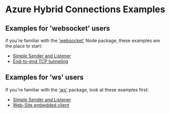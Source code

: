 # Azure Hybrid Connections Examples

## Examples for 'websocket' users

if you're familiar with the ['websocket'](https://www.npmjs.com/package/websocket) Node package,
these examples are the place to start: 

* [Simple Sender and Listener](./hyco-websocket-simple)
* [End-to-end TCP tunneling](./hyco-websocket-tunnel)

## Examples for 'ws' users

If you're familiar with the ['ws'](https://www.npmjs.com/package/ws) package, look at these
examples first:

* [Simple Sender and Listener](./hyco-ws-simple)
* [Web-Site embedded client](./hyco-ws-serverstats)

